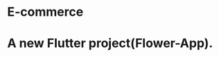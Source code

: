 # E-commerce
# A new Flutter project(Flower-App).
 <div>
   <img scr="https://github.com/YoussefAbdAlNaser/E-commerce/blob/master/flower_app/assets/img/Screenshot_1692702229.png" />
 </div>
 
